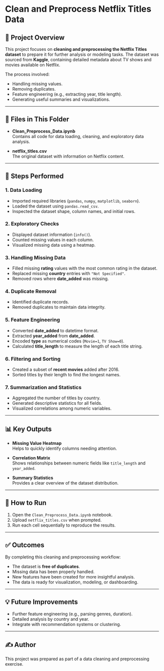 # Clean and Preprocess Netflix Titles Data

## 📂 Project Overview

This project focuses on **cleaning and preprocessing the Netflix Titles dataset** to prepare it for further analysis or modeling tasks. The dataset was sourced from **Kaggle**, containing detailed metadata about TV shows and movies available on Netflix.

The process involved:
- Handling missing values.
- Removing duplicates.
- Feature engineering (e.g., extracting year, title length).
- Generating useful summaries and visualizations.

---

## 📑 Files in This Folder

- **Clean_Preprocess_Data.ipynb**  
  Contains all code for data loading, cleaning, and exploratory data analysis.

- **netflix_titles.csv**  
  The original dataset with information on Netflix content.

---

## 🔧 Steps Performed

### 1. Data Loading
- Imported required libraries (`pandas`, `numpy`, `matplotlib`, `seaborn`).
- Loaded the dataset using `pandas.read_csv`.
- Inspected the dataset shape, column names, and initial rows.

### 2. Exploratory Checks
- Displayed dataset information (`info()`).
- Counted missing values in each column.
- Visualized missing data using a heatmap.

### 3. Handling Missing Data
- Filled missing **rating** values with the most common rating in the dataset.
- Replaced missing **country** entries with `"Not Specified"`.
- Removed rows where **date_added** was missing.

### 4. Duplicate Removal
- Identified duplicate records.
- Removed duplicates to maintain data integrity.

### 5. Feature Engineering
- Converted **date_added** to datetime format.
- Extracted **year_added** from **date_added**.
- Encoded **type** as numerical codes (`Movie=1`, `TV Show=0`).
- Calculated **title_length** to measure the length of each title string.

### 6. Filtering and Sorting
- Created a subset of **recent movies** added after 2016.
- Sorted titles by their length to find the longest names.

### 7. Summarization and Statistics
- Aggregated the number of titles by country.
- Generated descriptive statistics for all fields.
- Visualized correlations among numeric variables.

---

## 📊 Key Outputs

- **Missing Value Heatmap**  
  Helps to quickly identify columns needing attention.

- **Correlation Matrix**  
  Shows relationships between numeric fields like `title_length` and `year_added`.

- **Summary Statistics**  
  Provides a clear overview of the dataset distribution.

---

## 🚀 How to Run

1. Open the `Clean_Preprocess_Data.ipynb` notebook.
2. Upload `netflix_titles.csv` when prompted.
3. Run each cell sequentially to reproduce the results.

---

## ✅ Outcomes

By completing this cleaning and preprocessing workflow:
- The dataset is **free of duplicates**.
- Missing data has been properly handled.
- New features have been created for more insightful analysis.
- The data is ready for visualization, modeling, or dashboarding.

---

## 💡 Future Improvements

- Further feature engineering (e.g., parsing genres, duration).
- Detailed analysis by country and year.
- Integrate with recommendation systems or clustering.

---

## ✍️ Author

This project was prepared as part of a data cleaning and preprocessing exercise.